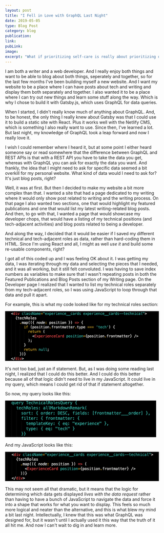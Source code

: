 ```yaml
---
layout: post
title: "I Fell in Love with GraphQL Last Night"
date: 2019-05-05
type: Blog Post
category: blog
publication:
link:
pubLink:
image:
excerpt: "What if prioritizing self-care is really about prioritizing doing those things that bring you back to yourself every day, day after day?"
---
```


I am both a writer and a web developer. And I really enjoy both things and want to be able to blog about both things, seperately and together, so for the last few months I've been building myself a new website. And I want my website to be a place where I can have posts about tech and writing and display them both separately and together. I also wanted it to be a place where I can try out new things and learn some stuff along the way. Which is why I chose to build it with Gatsby.js, which uses GraphQL for data queries.

When I started, I didn't really know much of anything about GraphQL. And, to be honest, the only thing I really knew about Gatsby was that I could use it to build a static site with React. Plus it works well with the Netlify CMS, which is something I also really want to use. Since then, I've learned a lot. But last night, my knowledge of GraphQL took a leap forward and now I really love it.

I wish I could remember where I heard it, but at some point I either heard someone say or read somewhere that the difference between GraphQL and REST APIs is that with a REST API you have to take the data you get, whereas with GraphQL you can ask for exactly the data you want. And frankly, the idea that I might need to ask for specific data seemed a bit overkill for my personal website. What kind of data would I need to ask for? It's just blog posts, right?

Well, it was at first. But then I decided to make my website a bit more complex than that. I wanted a site that had a page dedicated to my writing where it would only show post related to writing and the writing process. On that page I also wanted two sections, one that would highlight my featured publications and one that would list my latest writing-related blog posts. And then, to go with that, I wanted a page that would showcase my developer chops, that would have a listing of my technical positions (and tech-adjacent activities) and blog posts related to being a developer.

And along the way, I decided that it would be easier if I saved my different technical and tech-adjacent roles as data, rather than hard-coding them in HTML. Since I'm using React and all, I might as well _use it_ and build some re-usable components, right?

I got all of this coded up and I was feeling OK about it. I was getting my data, I was iterating through my data and selecting the pieces that I needed, and it was all working, but it still felt convoluted. I was having to save index numbers as variables to make sure that I wasn't repeating posts in both the Featured Publications and Blog Posts section of my Writing page. On the Developer page I realized that I wanted to list my technical roles separately from my tech-adjacent roles, so I was using JavaScript to loop through that data and pull it apart.

For example, this is what my code looked like for my technical roles section:

<img src="/images/JS-with-if-statement-screenshot.png" alt="A screenshot of my code, sorry, my current site does not know what to do with code samples. This code includes mapping through an array of posts and using an if statement to determine which ones have a tech tag">

It's not too bad, just an if statement. But, as I was doing some reading last night, I realized that I could do this better. And I could do this better because all of that logic didn't need to live in my JavaScript. It could live in my query, which means I could get rid of that if statement altogether.

So now, my query looks like this:

<img src="/images/graphql-screenshot.png" alt="A screenshot of the top portion of my query. It shows a GraphQL query looking for posts wth the templateKey of experience and with the type tech.">

And my JavaScript looks like this:

<img src="/images/JS-without-if-screenshot.png" alt="A screenshot of the same section of JavaScript code as above, but the if statement is gone.">

This may not seem all that dramatic, but it means that the logic for determining which data gets displayed _lives with the data request_ rather than having to have a bunch of JavaScript to navigate the data and force it into a shape that works for what you want to display. This feels so much more logical and neater than the alternative, and this is what blew my mind a bit last night. Intellectually, I knew that this was what GraphQL was designed for, but it wasn't until I actually used it this way that the truth of it all hit me. And now I can't wait to dig in and learn more.




